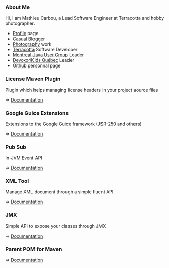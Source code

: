 ### About Me ###

Hi, I am Mathieu Carbou, a Lead Software Engineer at Terracotta and hobby photographer.

* <a href="https://www.linkedin.com/in/mathieucarbou/" target="_blank">Profile</a> page
* <a href="http://blog.mathieu.carbou.me" target="_blank">Casual</a> Blogger
* <a href="http://www.mathieu.photography" target="_blank">Photography</a> work
* <a href="http://terracotta.org" target="_blank">Terracotta</a> Software Developer
* <a href="http://montreal-jug.org" target="_blank">Montreal Java User Group</a> Leader
* <a href="http://www.devoxx4kids.org/quebec/" target="_blank">Devoxx4Kids Québec</a> Leader
* <a href="https://github.com/mathieucarbou/" target="_blank">Github</a> personnal page

### License Maven Plugin ###

Plugin which helps managing license headers in your project source files

=> [Documentation](https://code.mathieu.photography/license-maven-plugin)


### Google Guice Extensions ###

Extensions to the Google Guice framework (JSR-250 and others)

=> [Documentation](https://code.mathieu.photography/guice)


### Pub Sub ###

In-JVM Event API

=> [Documentation](https://code.mathieu.photography/pubsub)


### XML Tool ###

Manage XML document through a simple fluent API.

=> [Documentation](https://code.mathieu.photography/xmltool)


### JMX ###

Simple API to expose your classes through JMX

=> [Documentation](https://code.mathieu.photography/jmx)


### Parent POM for Maven ###

=> [Documentation](https://code.mathieu.photography/pom)
